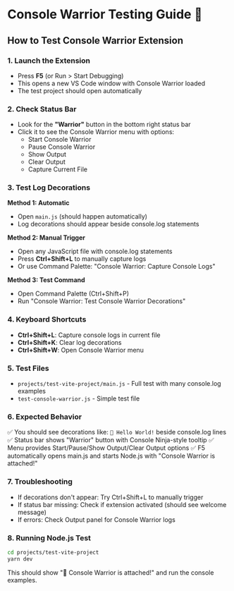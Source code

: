# Console Warrior Testing Guide 🥷

## How to Test Console Warrior Extension

### 1. Launch the Extension
- Press **F5** (or Run > Start Debugging)
- This opens a new VS Code window with Console Warrior loaded
- The test project should open automatically

### 2. Check Status Bar
- Look for the **"Warrior"** button in the bottom right status bar
- Click it to see the Console Warrior menu with options:
  - Start Console Warrior
  - Pause Console Warrior  
  - Show Output
  - Clear Output
  - Capture Current File

### 3. Test Log Decorations
**Method 1: Automatic**
- Open `main.js` (should happen automatically)
- Log decorations should appear beside console.log statements

**Method 2: Manual Trigger**
- Open any JavaScript file with console.log statements
- Press **Ctrl+Shift+L** to manually capture logs
- Or use Command Palette: "Console Warrior: Capture Console Logs"

**Method 3: Test Command**
- Open Command Palette (Ctrl+Shift+P)
- Run "Console Warrior: Test Console Warrior Decorations"

### 4. Keyboard Shortcuts
- **Ctrl+Shift+L**: Capture console logs in current file
- **Ctrl+Shift+K**: Clear log decorations  
- **Ctrl+Shift+W**: Open Console Warrior menu

### 5. Test Files
- `projects/test-vite-project/main.js` - Full test with many console.log examples
- `test-console-warrior.js` - Simple test file

### 6. Expected Behavior
✅ You should see decorations like: `🥷 Hello World!` beside console.log lines
✅ Status bar shows "Warrior" button with Console Ninja-style tooltip
✅ Menu provides Start/Pause/Show Output/Clear Output options
✅ F5 automatically opens main.js and starts Node.js with "Console Warrior is attached!"

### 7. Troubleshooting
- If decorations don't appear: Try Ctrl+Shift+L to manually trigger
- If status bar missing: Check if extension activated (should see welcome message)
- If errors: Check Output panel for Console Warrior logs

### 8. Running Node.js Test
```bash
cd projects/test-vite-project
yarn dev
```
This should show "🥷 Console Warrior is attached!" and run the console examples.
